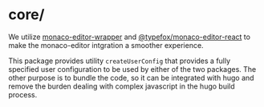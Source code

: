 # core/

We utilize [monaco-editor-wrapper](https://www.npmjs.com/package/monaco-editor-wrapper) and [@typefox/monaco-editor-react](https://www.npmjs.com/package/@typefox/monaco-editor-react) to make the monaco-editor intgration a smoother experience.

This package provides utility `createUserConfig` that provides a fully specified user configuration to be used by either of the two packages. The other purpose is to bundle the code, so it can be integrated with hugo and remove the burden dealing with complex javascript in the hugo build process.
